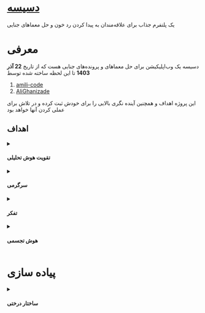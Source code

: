 <div direction="rtl">

# [دسیسه](https://dasise.rayafeed.com)    
یک پلتفرم جذاب برای علاقه‌مندان به پیدا کردن رد خون و حل معما‌های جنایی  
# معرفی
دسیسه یک وب‌اپلیکیشن برای حل معماهای و پرونده‌های جنایی هست که از تاریخ **22 آذر 1403** تا این لحظه ساخته شده توسط  
<div direction="ltr">
  
  1. [amili-code](https://github.com/amili-code)  
  2. [AliGhanizade](https://github.com/AliGhanizade)  
</div>
این پروژه اهداف و همچنین آینده نگری بالایی را برای خودش ثبت کرده و در تلاش برای عملی کردن آنها خواهد بود

## اهداف    

<details>
<summary>
  
  #### تقویت هوش تحلیلی</summary>  
ما در <a href="https://dasise.rayafeed.com">سایتمون</a> قسمتی رو برای شما عزیزان طراحی کردیم به نام  <a href="https://dasise.rayafeed.com/exam/">دقت درسرعت</a>
</details>

<details><summary>
  
  #### سرگرمی</summary>  
با توجه به گستردگی معماها و بخش‌های مختلفی که داخل سایت قرار دارد شما به راحتی میتوانید از تایم‌هایی که در انتظار افراد، اتوبوس، مترو و .. هستید برای سرگرم شدن خود استفاده کنید
</details>

<details><summary>
  
  #### تفکر</summary>  
حل کردن مساعل و معماها همانطور که از گذشته برای تقویت هوش و تفکر استفاده میشده ماهم در تیممون تلاش بر ارائه معماهایی با سطح فکری مختلف در اختیار شما قرار داده‌ایم
</details>

<details><summary>
  
  #### هوش تجسمی</summary>  
   داخل معما‌ و پرونده های جنایی، ما تلاش کردیم تا شما حس حضور به عنوان کاراگاه در آن محیط را داشته باشید 
   اما این فقط به تلاش ما بستگی ندارد و شما هم باید محیط را تجسم و تصور کنید تا درک بهتری از پرونده داشته باشید که به مرور بر هوش تجسمی شما تاثیرات خوبی می‌گذارد
</details>

# پیاده سازی  

<details>
<summary>
  
  #### ساختار درختی</summary>   
<div direction="ltr">
  
[Dasise](https://github.com/amili-code/dasise)  
├─assets  
│ ├─css  
│ ├─font  
│ ├─img  
│ ├─js  
│ ├─scss  
│ └──vendor  
├─components  
| └──pic.php
├─demon  
├─forms  
├─pic  
├─senarios  
├─404.php
├─footer.php  
├─functions.php  
├─header.php  
├─hello.html  
├─index.php  
├─login.php  
├─page-about-us.php  
├─page-challenges.php  
├─page-exam.php  
├─page-plan.php  
├─page-prof.php  
├─page-purchase.php  
├─page-results.php  
├─page-sugestion.php  
├─page-text.php  
├─process_form.php  
├─process_scenario.php  
├─senario.json  
├─singnup.php  
├─single-category-story.php  
├─single-lost.php  
├─single.php  
├─singular.php  
├─style.css
└──template-solve-challenge.php



</div>
</details>

</div>
